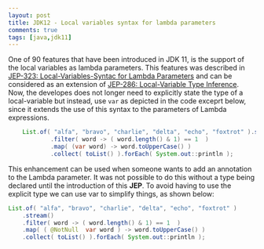 ```yaml
---
layout: post
title: JDK12 - Local variables syntax for lambda parameters 
comments: true
tags: [java,jdk11]
---
```

One of 90 features that have been introduced in JDK 11, is the support of the local variables as lambda parameters. This features was described in [JEP-323: Local-Variables-Syntac for Lambda Parameters](https://openjdk.java.net/jeps/323) and can be considered as an extension of [JEP-286: Local-Variable Type Inference](http://openjdk.java.net/jeps/286). Now, the developes does not longer need to explicitly state the type of a local-variable but instead, use `var` as depicted in the code exceprt below, since it extends the use of this syntax to the parameters of Lambda expressions. 

~~~java
    List.of( "alfa", "bravo", "charlie", "delta", "echo", "foxtrot" ).stream()
            .filter( word -> ( word.length() & 1) == 1  )
            .map( (var word) -> word.toUpperCase() )
            .collect( toList() ).forEach( System.out::println );
~~~

This enhancement can be used when someone wants to add an annotation to the Lambda parameter. It was not possible to do this without a type being declared until the introduction of this **JEP**. To avoid having to use the explicit type we can use var to simplify things, as shown below:

~~~java
List.of( "alfa", "bravo", "charlie", "delta", "echo", "foxtrot" )
    .stream()
    .filter( word -> ( word.length() & 1) == 1  )
    .map( ( @NotNull  var word ) -> word.toUpperCase() )
    .collect( toList() ).forEach( System.out::println );
~~~
